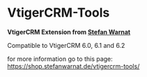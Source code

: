 VtigerCRM-Tools
===============

**VtigerCRM Extension from [Stefan Warnat](https://vtiger.stefanwarnat.de)**

Compatible to VtigerCRM 6.0, 6.1 and 6.2

for more information go to this page: https://shop.stefanwarnat.de/vtigercrm-tools/
